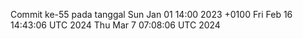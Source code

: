 Commit ke-55 pada tanggal Sun Jan 01 14:00 2023 +0100
Fri Feb 16 14:43:06 UTC 2024
Thu Mar  7 07:08:06 UTC 2024
